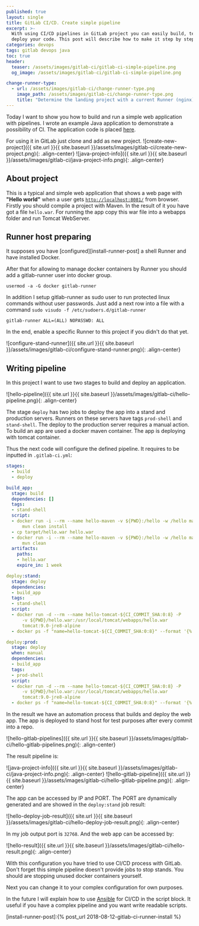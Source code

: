 ```yaml
---
published: true
layout: single
title: GitLab CI/CD. Create simple pipeline
excerpt: >-
  With using CI/CD pipelines in GitLab project you can easily build, test and
  deploy your code. This post will describe how to make it step by step.
categories: devops
tags: gitlab devops java
toc: true
header:
  teaser: /assets/images/gitlab-ci/gitlab-ci-simple-pipeline.png
  og_image: /assets/images/gitlab-ci/gitlab-ci-simple-pipeline.png

change-runner-type:
  - url: /assets/images/gitlab-ci/change-runner-type.png
    image_path: /assets/images/gitlab-ci/change-runner-type.png
    title: "Determine the landing project with a current Runner (nginx)"
---
```


Today I want to show you how to build and run a simple web application with
pipelines. I wrote an example Java application to demonstrate a possibility of CI.
The application code is placed [here][java-servlet-hello].

For using it in GitLab just clone and add as new project.
![create-new-project]({{ site.url }}{{ site.baseurl }}/assets/images/gitlab-ci/create-new-project.png){: .align-center}
![java-project-info]({{ site.url }}{{ site.baseurl }}/assets/images/gitlab-ci/java-project-info.png){: .align-center}


## About project

This is a typical and simple web application that shows a web page with
**"Hello world"** when a user gets
[`http://localhost:8081/`](http://localhost:8081/) from browser.
Firstly you should compile a project with Maven. In the result of it you have
got a file `hello.war`. For running the app copy this war file into a webapps
folder and run Tomcat WebServer.


## Runner host preparing

It supposes you have [configured][install-runner-post] a shell Runner and have
installed Docker.

After that for allowing to manage docker containers by Runner you should add
a gitlab-runner user into docker group.
```shell
usermod -a -G docker gitlab-runner
```

In addition I setup gitlab-runner as sudo user to run protected linux commands
without user passwords. Just add a next row into a file with a command
`sudo visudo -f /etc/sudoers.d/gitlab-runner`
```
gitlab-runner ALL=(ALL) NOPASSWD: ALL
```

In the end, enable a specific Runner to this project if you didn't do that yet.

![configure-stand-runner]({{ site.url }}{{ site.baseurl }}/assets/images/gitlab-ci/configure-stand-runner.png){: .align-center}

## Writing pipeline

In this project I want to use two stages to build and deploy an application.

![hello-pipeline]({{ site.url }}{{ site.baseurl }}/assets/images/gitlab-ci/hello-pipeline.png){: .align-center}

The stage `deploy` has two jobs to deploy the app into a stand and production
servers. Runners on these servers have tags `prod-shell` and `stand-shell`.
The deploy to the production server requires a manual action. To build an app
are used a docker maven container. The app is deploying with tomcat container.

Thus the next code will configure the defined pipeline.
It requires to be inputted in `.gitlab-ci.yml`:
```yaml
stages:
  - build
  - deploy

build_app:
  stage: build
  dependencies: []
  tags:
  - stand-shell
  script:
  - docker run -i --rm --name hello-maven -v ${PWD}:/hello -w /hello maven
      mvn clean install
  - cp target/hello.war hello.war
  - docker run -i --rm --name hello-maven -v ${PWD}:/hello -w /hello maven
      mvn clean
  artifacts:
    paths:
    - hello.war
    expire_in: 1 week

deploy:stand:
  stage: deploy
  dependencies:
  - build_app
  tags:
  - stand-shell
  script:
  - docker run -d --rm --name hello-tomcat-${CI_COMMIT_SHA:0:8} -P
      -v ${PWD}/hello.war:/usr/local/tomcat/webapps/hello.war   
      tomcat:9.0-jre8-alpine
  - docker ps -f "name=hello-tomcat-${CI_COMMIT_SHA:0:8}" --format '{% raw %}{{.Ports}}{% endraw %}'

deploy:prod:
  stage: deploy
  when: manual
  dependencies:
  - build_app
  tags:
  - prod-shell
  script:
  - docker run -d --rm --name hello-tomcat-${CI_COMMIT_SHA:0:8} -P
      -v ${PWD}/hello.war:/usr/local/tomcat/webapps/hello.war   
      tomcat:9.0-jre8-alpine
  - docker ps -f "name=hello-tomcat-${CI_COMMIT_SHA:0:8}" --format '{% raw %}{{.Ports}}{% endraw %}'
```



In the result we have an automation process that builds and deploy the web app.
The app is deployed to stand host for test purposes after every commit into a repo.

![hello-gitlab-pipelines]({{ site.url }}{{ site.baseurl }}/assets/images/gitlab-ci/hello-gitlab-pipelines.png){: .align-center}

The result pipeline is:

![java-project-info]({{ site.url }}{{ site.baseurl }}/assets/images/gitlab-ci/java-project-info.png){: .align-center}
![hello-gitlab-pipeline]({{ site.url }}{{ site.baseurl }}/assets/images/gitlab-ci/hello-gitlab-pipeline.png){: .align-center}

The app can be accessed by IP and PORT.  The PORT are dynamically generated and
are showed in the `deploy:stand` job result:

![hello-deploy-job-result]({{ site.url }}{{ site.baseurl }}/assets/images/gitlab-ci/hello-deploy-job-result.png){: .align-center}

In my job output port is `32768`. And the web app can be accessed by:

![hello-result]({{ site.url }}{{ site.baseurl }}/assets/images/gitlab-ci/hello-result.png){: .align-center}

With this configuration you have tried to use CI/CD process with GitLab. Don't
forget this simple pipeline doesn't provide jobs to stop stands. You should are
stopping unused docker containers yourself.

Next you can change it to your complex configuration for own purposes.

In the future I will explain how to use [Ansible](https://www.ansible.com/)
for CI/CD in the script block. It useful if you have a complex pipeline and you
want write readable scripts.

[java-servlet-hello]:https://github.com/GRomR1/java-servlet-hello

[install-runner-post]:{% post_url 2018-08-12-gitlab-ci-runner-install %}
